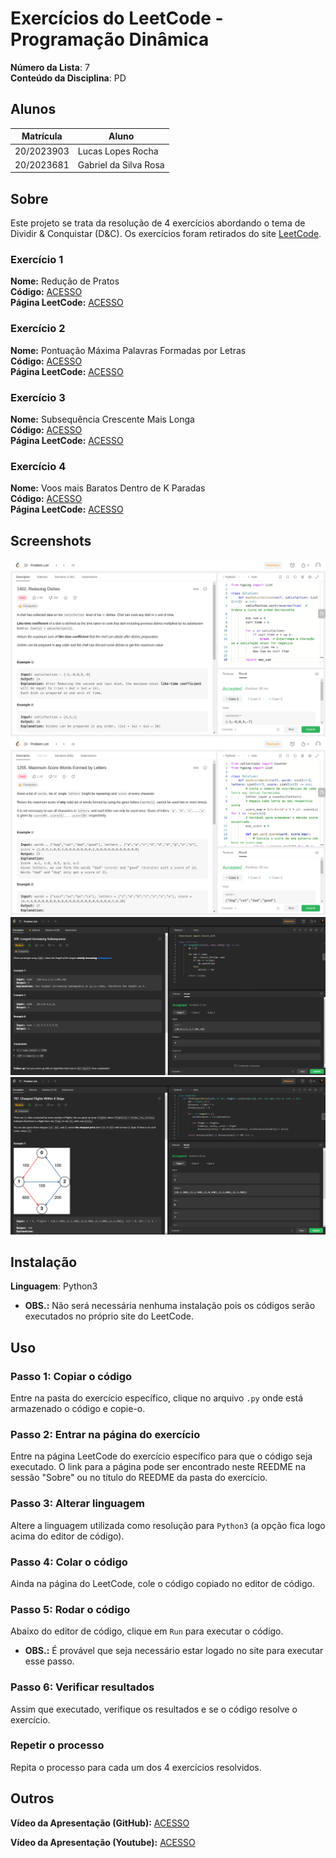 # Exercícios do LeetCode - Programação Dinâmica

**Número da Lista**: 7<br>
**Conteúdo da Disciplina**: PD<br>

## Alunos
|Matrícula | Aluno |
| -- | -- |
| 20/2023903  | Lucas Lopes Rocha |
| 20/2023681  | Gabriel da Silva Rosa |

## Sobre 
Este projeto se trata da resolução de 4 exercícios abordando o tema de Dividir & Conquistar (D&C). Os exercícios foram retirados do site [LeetCode](https://leetcode.com/tag/dynamic-programming/).

### Exercício 1
**Nome:** Redução de Pratos<br>
**Código:** [ACESSO](exercicios/reducaoDePratos/)<br>
**Página LeetCode:** [ACESSO](https://leetcode.com/problems/reducing-dishes/)<br>

### Exercício 2
**Nome:** Pontuação Máxima Palavras Formadas por Letras<br>
**Código:** [ACESSO](exercicios/pontuacaoMax/)<br>
**Página LeetCode:** [ACESSO](https://leetcode.com/problems/maximum-score-words-formed-by-letters/)<br>

### Exercício 3
**Nome:** Subsequência Crescente Mais Longa<br>
**Código:** [ACESSO](exercicios/SubsequenciaCrescenteMaisLonga/)<br>
**Página LeetCode:** [ACESSO](https://leetcode.com/problems/longest-increasing-subsequence/description/)<br>

### Exercício 4
**Nome:** Voos mais Baratos Dentro de K Paradas<br>
**Código:** [ACESSO](exercicios/VoosMaisBarato/)<br>
**Página LeetCode:** [ACESSO](https://leetcode.com/problems/cheapest-flights-within-k-stops/description/)<br>


## Screenshots

![Exercicio1](assets/ex1.png)
![Exercicio2](assets/ex2.png)
![Exercicio3](assets/ex3.png)
![Exercicio4](assets/ex4.png)


## Instalação 
**Linguagem**: Python3<br>
- **OBS.:** Não será necessária nenhuma instalação pois os códigos serão executados no próprio site do LeetCode.

## Uso 

### Passo 1: Copiar o código
Entre na pasta do exercício específico, clique no arquivo `.py` onde está armazenado o código e copie-o.

### Passo 2: Entrar na página do exercício
Entre na página LeetCode do exercício específico para que o código seja executado. O link para a página pode ser encontrado neste REEDME na sessão "Sobre" ou no título do REEDME da pasta do exercício.

### Passo 3: Alterar linguagem
Altere a linguagem utilizada como resolução para `Python3` (a opção fica logo acima do editor de código).

### Passo 4: Colar o código
Ainda na página do LeetCode, cole o código copiado no editor de código.

### Passo 5: Rodar o código
Abaixo do editor de código, clique em `Run` para executar o código.
- **OBS.:** É provável que seja necessário estar logado no site para executar esse passo.

### Passo 6: Verificar resultados
Assim que executado, verifique os resultados e se o código resolve o exercício.

### Repetir o processo
Repita o processo para cada um dos 4 exercícios resolvidos.

## Outros

**Vídeo da Apresentação (GitHub):** [ACESSO](videoApresentacao.mp4)

**Vídeo da Apresentação (Youtube):** [ACESSO]()